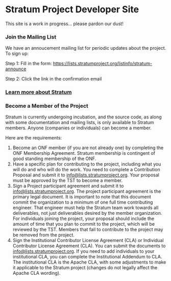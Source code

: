 # Stratum Project Developer Site

This site is a work in progress... please pardon our dust!

### Join the Mailing List
We have an annoucement mailing list for periodic updates about the project.
To sign up: 

Step 1: Fill in the form: https://lists.stratumproject.org/listinfo/stratum-announce

Step 2: Click the link in the confirmation email

### [Learn more about Stratum](//docs.stratumproject.org/overview)

### Become a Member of the Project
Stratum is currently undergoing incubation, and the source code, as along with some documentation and mailing lists, is only available to Stratum members. Anyone (companies or individuals) can become a member.

Here are the requirements:

1. Become an ONF member (if you are not already one) by completing the ONF Membership Agreement. Stratum membership is contingent of good standing membership of the ONF.
0. Have a specific plan for contributing to the project, including what you will do and who will do the work. You need to complete a Contribution Proposal and submit it to info@lists.stratumproject.org. Your proposal must be approved by the TST to become a member.
0. Sign a Project participant agreement and submit it to info@lists.stratumproject.org. The project participant agreement is the primary legal document. It is important to note that this document commit the organization to a minimum of one full time contributing engineer. That engineer must help the Stratum team work towards all deliverables, not just deliverables desired by the member organization. For individuals joining the project, your proposal should include the amount of time that you plan to commit to the project, which will be reviewed by the TST. Members that fail to contribute to the project may be removed from the project.
0. Sign the Institutional Contributor License Agreement (CLA) or Individual Contributor License Agreement (CLA). You can submit the documents to info@lists.stratumproject.org. If you need to add individuals to your institutional CLA, you can complete the Institutional Addendum to CLA. The institutional CLA is the Apache CLA, with some adjustments to make it applicable to the Stratum project (changes do not legally affect the Apache CLA wording).
